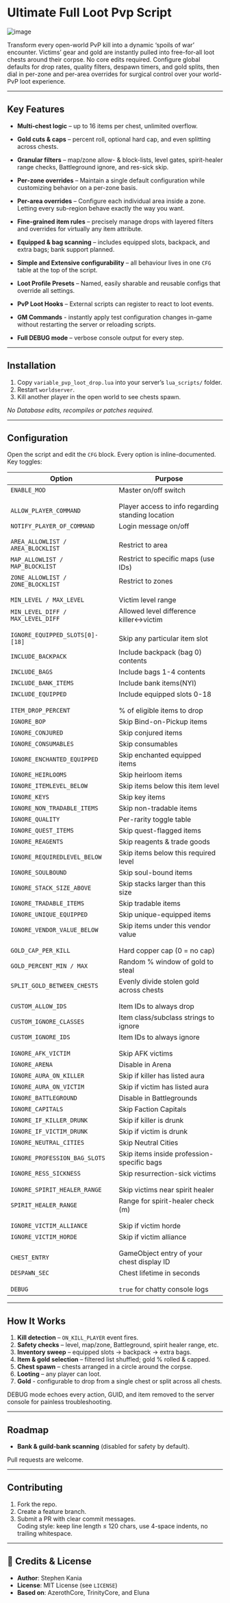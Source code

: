 # Ultimate Full Loot Pvp Script
![image](https://github.com/user-attachments/assets/b63cce31-c911-414f-9a30-c88727b19da0)

Transform every open-world PvP kill into a dynamic ‘spoils of war’ encounter. Victims’ gear and gold are instantly pulled into free-for-all loot chests around their corpse. No core edits required. Configure global defaults for drop rates, quality filters, despawn timers, and gold splits, then dial in per-zone and per-area overrides for surgical control over your world-PvP loot experience.

---

## Key Features
* **Multi-chest logic** – up to 16 items per chest, unlimited overflow.
  
* **Gold cuts & caps** – percent roll, optional hard cap, and even splitting across chests.
  
* **Granular filters** – map/zone allow- & block-lists, level gates, spirit-healer range checks, Battleground ignore, and res-sick skip.
  
* **Per‐zone overrides** – Maintain a single default configuration while customizing behavior on a per-zone basis.
  
* **Per-area overrides** – Configure each individual area inside a zone. Letting every sub-region behave exactly the way you want.
  
* **Fine-grained item rules** – precisely manage drops with layered filters and overrides for virtually any item attribute.
  
* **Equipped & bag scanning** – includes equipped slots, backpack, and extra bags; bank support planned.
  
* **Simple and Extensive configurability** – all behaviour lives in one `CFG` table at the top of the script.

* **Loot Profile Presets** – Named, easily sharable and reusable configs that override all settings.

* **PvP Loot Hooks** – External scripts can register to react to loot events.
  
* **GM Commands** - instantly apply test configuration changes in-game without restarting the server or reloading scripts.
  
* **Full DEBUG mode** – verbose console output for every step.
---

## Installation
1. Copy `variable_pvp_loot_drop.lua` into your server’s `lua_scripts/` folder.
2. Restart `worldserver`.  
3. Kill another player in the open world to see chests spawn.
   
_No Database edits, recompiles or patches required._

---

## Configuration
Open the script and edit the `CFG` block. Every option is inline-documented. Key toggles:  

| Option | Purpose |
|--------|---------|
| `ENABLE_MOD` | Master on/off switch |
|  |  |
|  |  |
| `ALLOW_PLAYER_COMMAND ` | Player access to info regarding standing location |
| `NOTIFY_PLAYER_OF_COMMAND ` | Login message on/off |
|  |  |
|  |  |
| `AREA_ALLOWLIST / AREA_BLOCKLIST` | Restrict to area |
| `MAP_ALLOWLIST / MAP_BLOCKLIST` | Restrict to specific maps (use IDs) |
| `ZONE_ALLOWLIST / ZONE_BLOCKLIST` | Restrict to zones |
|  |  |
|  |  |
| `MIN_LEVEL / MAX_LEVEL` | Victim level range |
| `MIN_LEVEL_DIFF / MAX_LEVEL_DIFF` | Allowed level difference killer↔victim |
|  |  |
|  |  |
| `IGNORE_EQUIPPED_SLOTS[0]-[18]` | Skip any particular item slot  |
| `INCLUDE_BACKPACK` | Include backpack (bag 0) contents |
| `INCLUDE_BAGS` | Include bags 1-4 contents |
| `INCLUDE_BANK_ITEMS` | Include bank items(NYI) |
| `INCLUDE_EQUIPPED` | 	Include equipped slots 0-18 |
|  |  |
|  |  |
| `ITEM_DROP_PERCENT` | % of eligible items to drop |
| `IGNORE_BOP` | Skip Bind-on-Pickup items |
| `IGNORE_CONJURED` | Skip conjured items |
| `IGNORE_CONSUMABLES` | Skip consumables |
| `IGNORE_ENCHANTED_EQUIPPED` | Skip enchanted equipped items |
| `IGNORE_HEIRLOOMS` | Skip heirloom items |
| `IGNORE_ITEMLEVEL_BELOW` | 	Skip items below this item level |
| `IGNORE_KEYS` | Skip key items |
| `IGNORE_NON_TRADABLE_ITEMS` | Skip non-tradable items |
| `IGNORE_QUALITY` | Per-rarity toggle table |
| `IGNORE_QUEST_ITEMS` | Skip quest-flagged items |
| `IGNORE_REAGENTS` | Skip reagents & trade goods |
| `IGNORE_REQUIREDLEVEL_BELOW` | Skip items below this required level |
| `IGNORE_SOULBOUND` | Skip soul-bound items |
| `IGNORE_STACK_SIZE_ABOVE` | Skip stacks larger than this size |
| `IGNORE_TRADABLE_ITEMS` |  Skip tradable items |
| `IGNORE_UNIQUE_EQUIPPED` | Skip unique-equipped items  |
| `IGNORE_VENDOR_VALUE_BELOW` | Skip items under this vendor value |
|  |  |
|  |  |
| `GOLD_CAP_PER_KILL` | Hard copper cap (0 = no cap) |
| `GOLD_PERCENT_MIN / MAX` | Random % window of gold to steal |
| `SPLIT_GOLD_BETWEEN_CHESTS` | Evenly divide stolen gold across chests |
|  |  |
|  |  |
| `CUSTOM_ALLOW_IDS` | Item IDs to always drop |
| `CUSTOM_IGNORE_CLASSES` | Item class/subclass strings to ignore |
| `CUSTOM_IGNORE_IDS` | 	Item IDs to always ignore |
|  |  |
|  |  |
| `IGNORE_AFK_VICTIM` | Skip AFK victims |
| `IGNORE_ARENA` | 	Disable in Arena |
| `IGNORE_AURA_ON_KILLER` | Skip if killer has listed aura  |
| `IGNORE_AURA_ON_VICTIM` | Skip if victim has listed aura |
| `IGNORE_BATTLEGROUND` | 	Disable in Battlegrounds |
| `IGNORE_CAPITALS` | Skip Faction Capitals |
| `IGNORE_IF_KILLER_DRUNK` | Skip if killer is drunk |
| `IGNORE_IF_VICTIM_DRUNK` | Skip if victim is drunk |
| `IGNORE_NEUTRAL_CITIES` | Skip Neutral Cities|
| `IGNORE_PROFESSION_BAG_SLOTS` | Skip items inside profession-specific bags |
| `IGNORE_RESS_SICKNESS` | Skip resurrection-sick victims |
|  |  |
|  |  |
| `IGNORE_SPIRIT_HEALER_RANGE` | 	Skip victims near spirit healer |
| `SPIRIT_HEALER_RANGE` | 	Range for spirit-healer check (m) |
|  |  |
|  |  |
| `IGNORE_VICTIM_ALLIANCE` | Skip if victim horde |
| `IGNORE_VICTIM_HORDE` | Skip if victim alliance |
|  |  |
|  |  |
| `CHEST_ENTRY` | GameObject entry of your chest display ID |
| `DESPAWN_SEC` | Chest lifetime in seconds |
|  |  |
|  |  |
| `DEBUG` | `true` for chatty console logs |



---


## How It Works
1. **Kill detection** – `ON_KILL_PLAYER` event fires.  
2. **Safety checks** – level, map/zone, Battleground, spirit healer range, etc.  
3. **Inventory sweep** – equipped slots → backpack → extra bags.  
4. **Item & gold selection** – filtered list shuffled; gold % rolled & capped.  
5. **Chest spawn** – chests arranged in a circle around the corpse.  
6. **Looting** – any player can loot.
7. **Gold** - configurable to drop from a single chest or split across all chests.

DEBUG mode echoes every action, GUID, and item removed to the server console for painless troubleshooting.

---

## Roadmap
* **Bank & guild-bank scanning** (disabled for safety by default).  

Pull requests are welcome.

---

## Contributing
1. Fork the repo.  
2. Create a feature branch.  
3. Submit a PR with clear commit messages.  
Coding style: keep line length ≤ 120 chars, use 4-space indents, no trailing whitespace.

---


## 🙏 Credits & License

* **Author**: Stephen Kania
* **License**: MIT License (see `LICENSE`)
* **Based on**: AzerothCore, TrinityCore, and Eluna

